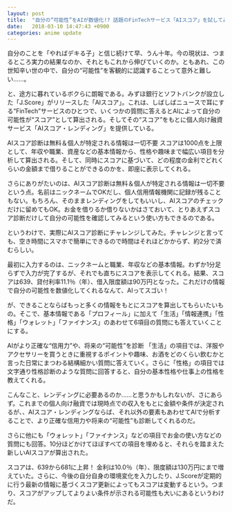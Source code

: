 ```yaml
---
layout: post
title:  "自分の“可能性”をAIが数値化!? 話題のFinTechサービス「AIスコア」を試してみた"
date:   2018-03-10 14:47:43 +0900
categories: anime update
---
```

自分のことを「やればデキる子」と信じ続けて早、うん十年。今の現状は、つまるところ実力の結果なのか、それともこれから伸びていくのか。ともあれ、この世知辛い世の中で、自分の“可能性”を客観的に認識することって意外と難しい……。

と、途方に暮れているボクらに朗報である。みずほ銀行とソフトバンクが設立した「J.Score」がリリースした「AIスコア」。これは、しばしばニュースで耳にする“FinTech”サービスのひとつで、いくつかの質問に答えるとAIによって自分の可能性が“スコア”として算出される。そしてその“スコア”をもとに個人向け融資サービス「AIスコア・レンディング」を提供している。

AIスコア診断は無料＆個人が特定される情報は一切不要
スコアは1000点を上限として、年収や職業、資産などの基本情報から、性格や趣味まで幅広い項目を分析して算出される。そして、同時にスコアに基づいて、どの程度の金利でどれくらいの金額まで借りることができるのかを、即座に表示してくれる。

さらにありがたいのは、AIスコア診断は無料＆個人が特定される情報は一切不要という点。名前はニックネームでOKだし、個人信用情報機関に記録が残ることもない。もちろん、そのままレンディングをしてもいいし、AIスコアのチェックだけに留めてもOK。お金を借りるか借りないかはさておいて、とりあえずスコア診断だけして自分の可能性を確認してみるという使い方もできるのである。

というわけで、実際にAIスコア診断にチャレンジしてみた。チャレンジと言っても、空き時間にスマホで簡単にできるので時間はそれほどかからず、約2分で済むらしい。

最初に入力するのは、ニックネームと職業、年収などの基本情報。わずか1分足らずで入力が完了するが、それでも直ちにスコアを表示してくれる。結果、スコアは639、貸付利率11.1％（年）、借入限度額は90万円となった。これだけの情報で自分の可能性を数値化してくれるなんて、AIってスゴい！

が、できることならばもっと多くの情報をもとにスコアを算出してもらいたいもの。そこで、基本情報である「プロフィール」に加えて「生活」「情報連携」「性格」「ウォレット」「ファイナンス」のあわせて6項目の質問にも答えていくことにする。

AIがより正確な“信用力”や、将来の“可能性”を診断
「生活」の項目では、洋服やアクセサリーを買うときに重視するポイントや趣味、お酒をどのくらい飲むかと言った日常にまつわる結構細かい質問に答えていく。さらに「性格」の項目では文字通り性格診断のような質問に回答すると、自分の基本性格や仕事上の性格を教えてくれる。

こんなこと、レンディングに必要あるのか……と思うかもしれないが、さにあらず。これまでの個人向け融資では現時点での収入をもとに金額や条件が決定されるが、、AIスコア・レンディングならば、それ以外の要素もあわせてAIで分析することで、より正確な信用力や将来の“可能性”も診断してくれるのだ。

さらに他にも「ウォレット」「ファイナンス」などの項目でお金の使い方などの質問にも回答。10分ほどかけてほぼすべての項目を埋めると、それらを踏まえた新しいAIスコアが算出された。

スコアは、639から681に上昇！ 金利は10.0％（年）、限度額は130万円にまで増えていた。さらに、今後の自分自身の環境変化を入力したり、J.Scoreが定期的に行う最新の情報に基づくスコア更新によってもスコアは変動するという。つまり、スコアがアップしてよりよい条件が示される可能性も大いにあるというわけだ。